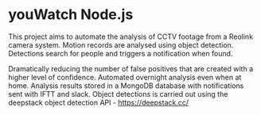 # youWatch Node.js
 This project aims to automate the analysis of CCTV footage from a Reolink camera system. Motion records are analysed using object detection. Detections search for people and triggers a notification when found.
 
Dramatically reducing the number of false positives that are created with a higher level of confidence. Automated overnight analysis even when at home. Analysis results stored in a MongoDB database with notifications sent with IFTT and slack. Object detections is carried out using the deepstack object detection API - https://deepstack.cc/
